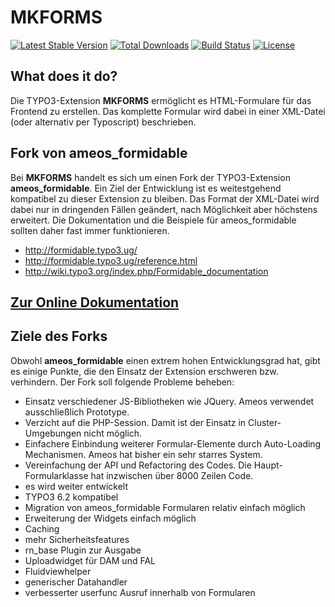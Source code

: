 MKFORMS
=======

[![Latest Stable Version](https://img.shields.io/packagist/v/dmk/mkforms.svg?maxAge=3600&style=flat-square)](https://packagist.org/packages/dmk/mkforms)
[![Total Downloads](https://img.shields.io/packagist/dt/dmk/mkforms.svg?maxAge=3600&style=flat-square)](https://packagist.org/packages/dmk/mkforms)
[![Build Status](https://img.shields.io/travis/DMKEBUSINESSGMBH/typo3-mkforms.svg?maxAge=3600&style=flat-square)](https://travis-ci.org/DMKEBUSINESSGMBH/typo3-mkforms)
[![License](https://img.shields.io/packagist/l/dmk/mkforms.svg?maxAge=3600&style=flat-square)](https://packagist.org/packages/dmk/mkforms)

What does it do?
----------------

Die TYPO3-Extension **MKFORMS** ermöglicht es HTML-Formulare für das Frontend zu erstellen. Das komplette Formular wird dabei in einer XML-Datei (oder alternativ per Typoscript) beschrieben.

Fork von ameos\_formidable
--------------------------

Bei **MKFORMS** handelt es sich um einen Fork der TYPO3-Extension **ameos\_formidable**. Ein Ziel der Entwicklung ist es weitestgehend kompatibel zu dieser Extension zu bleiben. Das Format der XML-Datei wird dabei nur in dringenden Fällen geändert, nach Möglichkeit aber höchstens erweitert. Die Dokumentation und die Beispiele für ameos\_formidable sollten daher fast immer funktionieren.

-   <http://formidable.typo3.ug/>
-   <http://formidable.typo3.ug/reference.html>
-   <http://wiki.typo3.org/index.php/Formidable_documentation>

[Zur Online Dokumentation](Documentation/README.md)
-------------------------------------------------


Ziele des Forks
---------------

Obwohl **ameos\_formidable** einen extrem hohen Entwicklungsgrad hat, gibt es einige Punkte, die den Einsatz der Extension erschweren bzw. verhindern. Der Fork soll folgende Probleme beheben:

-   Einsatz verschiedener JS-Bibliotheken wie JQuery. Ameos verwendet ausschließlich Prototype.
-   Verzicht auf die PHP-Session. Damit ist der Einsatz in Cluster-Umgebungen nicht möglich.
-   Einfachere Einbindung weiterer Formular-Elemente durch Auto-Loading Mechanismen. Ameos hat bisher ein sehr starres System.
-   Vereinfachung der API und Refactoring des Codes. Die Haupt-Formularklasse hat inzwischen über 8000 Zeilen Code.
-   es wird weiter entwickelt
-   TYPO3 6.2 kompatibel
-   Migration von ameos\_formidable Formularen relativ einfach möglich
-   Erweiterung der Widgets einfach möglich
-   Caching
-   mehr Sicherheitsfeatures
-   rn\_base Plugin zur Ausgabe
-   Uploadwidget für DAM und FAL
-   Fluidviewhelper
-   generischer Datahandler
-   verbesserter userfunc Ausruf innerhalb von Formularen



